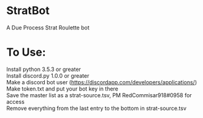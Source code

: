 # StratBot
A Due Process Strat Roulette bot  

# To Use:
Install python 3.5.3 or greater  
Install discord.py 1.0.0 or greater  
Make a discord bot user (https://discordapp.com/developers/applications/)  
Make token.txt and put your bot key in there  
Save the master list as a strat-source.tsv, PM RedCommisar918#0958 for access  
Remove everything from the last entry to the bottom in strat-source.tsv  
